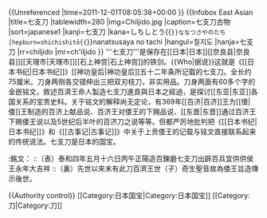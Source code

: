{{Unreferenced |time=2011-12-01T08:05:38+00:00 }}
{{Infobox East Asian
|title=七支刀
|tablewidth=280
|img=Chiljido.jpg
|caption=七支刀古物
|sort=japanese1
|kanji=七支刀
|kana=しちしとう{{`}}ななつさやのたち
|hepburn=shichishitō{{`}}nanatsusaya no tachi
|hangul=칠지도
|hanja=七支刀
|rr=chiljido
|mr=ch'iljido
}}
'''七支刀'''是保存在[[日本|日本]][[奈良县|奈良县]][[天理市|天理市]][[石上神宫|石上神宫]]的铁剑。{{Who|据说}}这就是《[[日本书纪|日本书纪]]》[[神功皇后|神功皇后]]五十二年条所记载的七支刀。全长约75厘米。刀身两侧各交错伸出三把双刃枝刀，非实用品。刀身两面有60多个字的金嵌铭文，敘述百濟王命人製造七支刀進貢與日本之經過，是探讨[[东亚|东亚]]各国关系的宝贵史料。关于铭文的解释尚无定论，有369年[[百济|百济]]王为[[倭|倭]]王制造的百济上献品说、百济王对倭王的下赐品说、[[东晋|东晋]]通过百济王下赐倭王说以及5世纪后半叶的百济刀之说等等。但都严厉地批判把《[[日本书纪|日本书纪]]》和《[[古事记|古事记]]》中关于上贡倭王的记载与铭文直接联系起来的传统说法。七支刀是日本的国宝。

:銘文：
::（表）泰和四年五月十六日丙午正陽造百鍊磨七支刀出辟百兵宜供供侯王永年大吉祥
::（裏）先世以來末有此刀百濟王世（子）奇生聖音故為倭王旨造傳示後世。

{{Authority control}}
[[Category:日本国宝|Category:日本国宝]]
[[Category:刀|Category:刀]]